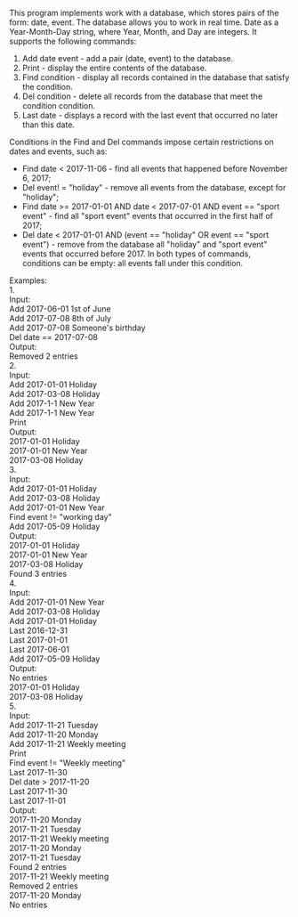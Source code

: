 This program implements work with a database, 
which stores pairs of the form: date, event.
The database allows you to work in real time.
Date as a Year-Month-Day string, where Year, Month, and Day are integers.
It supports the following commands:
1) Add date event - add a pair (date, event) to the database.
2) Print - display the entire contents of the database.
3) Find condition - display all records contained in the database that satisfy the condition.
4) Del condition - delete all records from the database that meet the condition condition.
5) Last date - displays a record with the last event that occurred no later than this date.

Conditions in the Find and Del commands impose certain restrictions on dates and events, such as:
 - Find date < 2017-11-06 - find all events that happened before November 6, 2017;
 - Del event! = "holiday" - remove all events from the database, except for "holiday";
 - Find date >= 2017-01-01 AND date < 2017-07-01 AND event == "sport event" - find all "sport event" events that occurred in the first half of 2017;
 - Del date < 2017-01-01 AND (event == "holiday" OR event == "sport event") - remove from the database all "holiday" and "sport event" events that occurred before 2017.
In both types of commands, conditions can be empty: all events fall under this condition.

Examples:  
1.  
Input:  
 Add 2017-06-01 1st of June  
 Add 2017-07-08 8th of July  
 Add 2017-07-08 Someone's birthday  
 Del date == 2017-07-08  
Output:  
 Removed 2 entries  
2.  
Input:  
 Add 2017-01-01 Holiday  
 Add 2017-03-08 Holiday  
 Add 2017-1-1 New Year  
 Add 2017-1-1 New Year  
 Print  
Output:  
 2017-01-01 Holiday  
 2017-01-01 New Year  
 2017-03-08 Holiday  
3.  
Input:  
 Add 2017-01-01 Holiday  
 Add 2017-03-08 Holiday  
 Add 2017-01-01 New Year  
 Find event != "working day"  
 Add 2017-05-09 Holiday  
Output:  
 2017-01-01 Holiday  
 2017-01-01 New Year  
 2017-03-08 Holiday  
 Found 3 entries  
4.  
Input:  
 Add 2017-01-01 New Year  
 Add 2017-03-08 Holiday  
 Add 2017-01-01 Holiday  
 Last 2016-12-31  
 Last 2017-01-01  
 Last 2017-06-01  
 Add 2017-05-09 Holiday  
Output:  
 No entries  
 2017-01-01 Holiday  
 2017-03-08 Holiday  
5.  
Input:  
 Add 2017-11-21 Tuesday  
 Add 2017-11-20 Monday  
 Add 2017-11-21 Weekly meeting  
 Print  
 Find event != "Weekly meeting"  
 Last 2017-11-30  
 Del date > 2017-11-20  
 Last 2017-11-30  
 Last 2017-11-01  
Output:  
 2017-11-20 Monday  
 2017-11-21 Tuesday  
 2017-11-21 Weekly meeting  
 2017-11-20 Monday  
 2017-11-21 Tuesday  
 Found 2 entries  
 2017-11-21 Weekly meeting  
 Removed 2 entries  
 2017-11-20 Monday  
 No entries  
